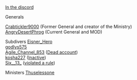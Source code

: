 [In the discord](/Discord/Users)

Generals

[Crabtickler9000](/Users/Crabtickler9000) (Former General and creator of the Ministry)
[AngryDesertPhrog](/Users/AngryDesertPhrog) (Current General and MOD)

Subdivers
[Eisner_Hero](/Users/Eisner_Hero)                                                             
[godlys575](/Users/godlys575)                                                                
[Agile_Channel_853](/Users/Agile_Channel_853) ([Dead account](/Dead/Dead+Accounts))                    
[kosha227](/Users/kosha227) ([Inactive](Dead/Inactive))                                               
[Six__13_](/Users/Six__13_) ([violated a rule](Dead/Rule+Violation))                                       

Ministers
[Thuselessone](/Users/Thuselessone) 
